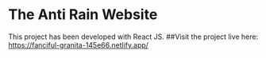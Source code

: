 # The Anti Rain Website

This project has been developed with React JS.
##Visit the project live here: https://fanciful-granita-145e66.netlify.app/
